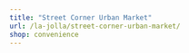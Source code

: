 ```yaml
---
title: "Street Corner Urban Market"
url: /la-jolla/street-corner-urban-market/
shop: convenience
---
```

